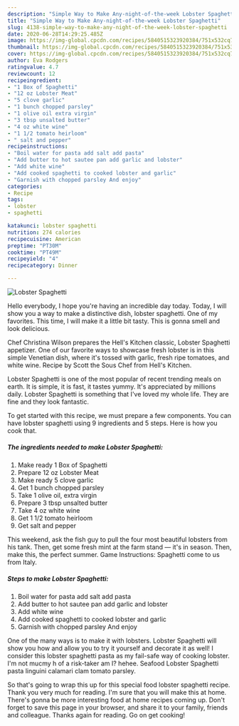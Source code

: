 ```yaml
---
description: "Simple Way to Make Any-night-of-the-week Lobster Spaghetti"
title: "Simple Way to Make Any-night-of-the-week Lobster Spaghetti"
slug: 4138-simple-way-to-make-any-night-of-the-week-lobster-spaghetti
date: 2020-06-28T14:29:25.485Z
image: https://img-global.cpcdn.com/recipes/5840515323920384/751x532cq70/lobster-spaghetti-recipe-main-photo.jpg
thumbnail: https://img-global.cpcdn.com/recipes/5840515323920384/751x532cq70/lobster-spaghetti-recipe-main-photo.jpg
cover: https://img-global.cpcdn.com/recipes/5840515323920384/751x532cq70/lobster-spaghetti-recipe-main-photo.jpg
author: Eva Rodgers
ratingvalue: 4.7
reviewcount: 12
recipeingredient:
- "1 Box of Spaghetti"
- "12 oz Lobster Meat"
- "5 clove garlic"
- "1 bunch chopped parsley"
- "1 olive oil extra virgin"
- "3 tbsp unsalted butter"
- "4 oz white wine"
- "1 1/2 tomato heirloom"
- " salt and pepper"
recipeinstructions:
- "Boil water for pasta add salt add pasta"
- "Add butter to hot sautee pan add garlic and lobster"
- "Add white wine"
- "Add cooked spaghetti to cooked lobster and garlic"
- "Garnish with chopped parsley And enjoy"
categories:
- Recipe
tags:
- lobster
- spaghetti

katakunci: lobster spaghetti 
nutrition: 274 calories
recipecuisine: American
preptime: "PT30M"
cooktime: "PT49M"
recipeyield: "4"
recipecategory: Dinner

---
```



![Lobster Spaghetti](https://img-global.cpcdn.com/recipes/5840515323920384/751x532cq70/lobster-spaghetti-recipe-main-photo.jpg)

Hello everybody, I hope you're having an incredible day today. Today, I will show you a way to make a distinctive dish, lobster spaghetti. One of my favorites. This time, I will make it a little bit tasty. This is gonna smell and look delicious.

Chef Christina Wilson prepares the Hell&#39;s Kitchen classic, Lobster Spaghetti appetizer. One of our favorite ways to showcase fresh lobster is in this simple Venetian dish, where it&#39;s tossed with garlic, fresh ripe tomatoes, and white wine. Recipe by Scott the Sous Chef from Hell&#39;s Kitchen.

Lobster Spaghetti is one of the most popular of recent trending meals on earth. It is simple, it is fast, it tastes yummy. It's appreciated by millions daily. Lobster Spaghetti is something that I've loved my whole life. They are fine and they look fantastic.


To get started with this recipe, we must prepare a few components. You can have lobster spaghetti using 9 ingredients and 5 steps. Here is how you cook that.

<!--inarticleads1-->

##### The ingredients needed to make Lobster Spaghetti:

1. Make ready 1 Box of Spaghetti
1. Prepare 12 oz Lobster Meat
1. Make ready 5 clove garlic
1. Get 1 bunch chopped parsley
1. Take 1 olive oil, extra virgin
1. Prepare 3 tbsp unsalted butter
1. Take 4 oz white wine
1. Get 1 1/2 tomato heirloom
1. Get  salt and pepper


This weekend, ask the fish guy to pull the four most beautiful lobsters from his tank. Then, get some fresh mint at the farm stand — it&#39;s in season. Then, make this, the perfect summer. Game Instructions: Spaghetti come to us from Italy. 

<!--inarticleads2-->

##### Steps to make Lobster Spaghetti:

1. Boil water for pasta add salt add pasta
1. Add butter to hot sautee pan add garlic and lobster
1. Add white wine
1. Add cooked spaghetti to cooked lobster and garlic
1. Garnish with chopped parsley And enjoy


One of the many ways is to make it with lobsters. Lobster Spaghetti will show you how and allow you to try it yourself and decorate it as well! I consider this lobster spaghetti pasta as my fail-safe way of cooking lobster. I&#39;m not mucmy h of a risk-taker am I? hehee. Seafood Lobster Spaghetti pasta linguini calamari clam tomato parsley. 

So that's going to wrap this up for this special food lobster spaghetti recipe. Thank you very much for reading. I'm sure that you will make this at home. There's gonna be more interesting food at home recipes coming up. Don't forget to save this page in your browser, and share it to your family, friends and colleague. Thanks again for reading. Go on get cooking!
